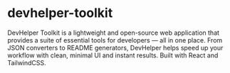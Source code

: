 # devhelper-toolkit
DevHelper Toolkit is a lightweight and open-source web application that provides a suite of essential tools for developers — all in one place. From JSON converters to README generators, DevHelper helps speed up your workflow with clean, minimal UI and instant results. Built with React and TailwindCSS.
